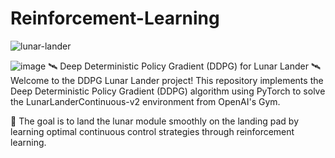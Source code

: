 # Reinforcement-Learning  
![lunar-lander](https://github.com/user-attachments/assets/914bab77-1c1f-45ff-ae7d-65008d45edec)  

![image](https://github.com/user-attachments/assets/8955e088-678c-42ec-b041-303303a41eb5)
🛰️ Deep Deterministic Policy Gradient (DDPG) for Lunar Lander 🛰️
Welcome to the DDPG Lunar Lander project! This repository implements the Deep Deterministic Policy Gradient (DDPG) algorithm using PyTorch to solve the LunarLanderContinuous-v2 environment from OpenAI's Gym.

🚀 The goal is to land the lunar module smoothly on the landing pad by learning optimal continuous control strategies through reinforcement learning.
